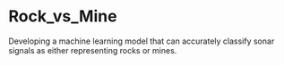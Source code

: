 # Rock_vs_Mine
Developing  a machine learning model that can accurately classify sonar signals as either representing rocks or mines.
